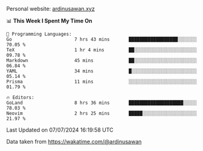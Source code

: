Personal website: [ardinusawan.xyz](https://ardinusawan.xyz)

<!--START_SECTION:waka-->
📊 **This Week I Spent My Time On** 

```text
💬 Programming Languages: 
Go                       7 hrs 43 mins       ██████████████████░░░░░░░   70.05 % 
TeX                      1 hr 4 mins         ██░░░░░░░░░░░░░░░░░░░░░░░   09.78 % 
Markdown                 45 mins             ██░░░░░░░░░░░░░░░░░░░░░░░   06.84 % 
YAML                     34 mins             █░░░░░░░░░░░░░░░░░░░░░░░░   05.14 % 
Prisma                   11 mins             ░░░░░░░░░░░░░░░░░░░░░░░░░   01.79 % 

🔥 Editors: 
GoLand                   8 hrs 36 mins       ████████████████████░░░░░   78.03 % 
Neovim                   2 hrs 25 mins       █████░░░░░░░░░░░░░░░░░░░░   21.97 % 
```


 Last Updated on 07/07/2024 16:19:58 UTC
<!--END_SECTION:waka-->
Data taken from https://wakatime.com/@ardinusawan
